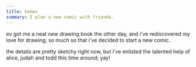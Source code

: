 ```yaml
---
title: komex
summary: I plan a new comic with friends.
---
```


ev got me a neat new drawing book the other day, and i've rediscovered my love for drawing; so much so that i've decided to start a new comic.

the details are pretty sketchy right now, but i've enlisted the talented help of alice, judah and todd this time around; yay!